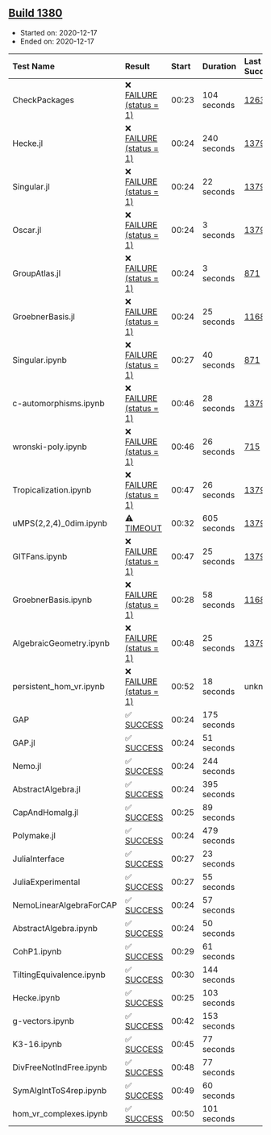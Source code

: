 ## [Build 1380](https://oscarci.mathematik.uni-kl.de/job/oscar-stable/1380/)

* Started on: 2020-12-17
* Ended on: 2020-12-17

| Test Name    | Result | Start | Duration | Last Success | First Failure |
|:-------------|:-------|:------|:---------|:-------------|:--------------|
| CheckPackages | ❌ [FAILURE (status = 1)](https://oscarci.mathematik.uni-kl.de/job/oscar-stable/1380/artifact/logs/build-1380/CheckPackages.log) | 00:23 | 104 seconds | [1263](https://oscarci.mathematik.uni-kl.de/job/oscar-stable/1263/) | [1264](https://oscarci.mathematik.uni-kl.de/job/oscar-stable/1264/) |
| Hecke.jl | ❌ [FAILURE (status = 1)](https://oscarci.mathematik.uni-kl.de/job/oscar-stable/1380/artifact/logs/build-1380/Hecke.jl.log) | 00:24 | 240 seconds | [1379](https://oscarci.mathematik.uni-kl.de/job/oscar-stable/1379/) | [1380](https://oscarci.mathematik.uni-kl.de/job/oscar-stable/1380/) |
| Singular.jl | ❌ [FAILURE (status = 1)](https://oscarci.mathematik.uni-kl.de/job/oscar-stable/1380/artifact/logs/build-1380/Singular.jl.log) | 00:24 | 22 seconds | [1379](https://oscarci.mathematik.uni-kl.de/job/oscar-stable/1379/) | [1380](https://oscarci.mathematik.uni-kl.de/job/oscar-stable/1380/) |
| Oscar.jl | ❌ [FAILURE (status = 1)](https://oscarci.mathematik.uni-kl.de/job/oscar-stable/1380/artifact/logs/build-1380/Oscar.jl.log) | 00:24 | 3 seconds | [1379](https://oscarci.mathematik.uni-kl.de/job/oscar-stable/1379/) | [1380](https://oscarci.mathematik.uni-kl.de/job/oscar-stable/1380/) |
| GroupAtlas.jl | ❌ [FAILURE (status = 1)](https://oscarci.mathematik.uni-kl.de/job/oscar-stable/1380/artifact/logs/build-1380/GroupAtlas.jl.log) | 00:24 | 3 seconds | [871](https://oscarci.mathematik.uni-kl.de/job/oscar-stable/871/) | [872](https://oscarci.mathematik.uni-kl.de/job/oscar-stable/872/) |
| GroebnerBasis.jl | ❌ [FAILURE (status = 1)](https://oscarci.mathematik.uni-kl.de/job/oscar-stable/1380/artifact/logs/build-1380/GroebnerBasis.jl.log) | 00:24 | 25 seconds | [1168](https://oscarci.mathematik.uni-kl.de/job/oscar-stable/1168/) | [1169](https://oscarci.mathematik.uni-kl.de/job/oscar-stable/1169/) |
| Singular.ipynb | ❌ [FAILURE (status = 1)](https://oscarci.mathematik.uni-kl.de/job/oscar-stable/1380/artifact/logs/build-1380/Singular.ipynb.log) | 00:27 | 40 seconds | [871](https://oscarci.mathematik.uni-kl.de/job/oscar-stable/871/) | [872](https://oscarci.mathematik.uni-kl.de/job/oscar-stable/872/) |
| c-automorphisms.ipynb | ❌ [FAILURE (status = 1)](https://oscarci.mathematik.uni-kl.de/job/oscar-stable/1380/artifact/logs/build-1380/c-automorphisms.ipynb.log) | 00:46 | 28 seconds | [1379](https://oscarci.mathematik.uni-kl.de/job/oscar-stable/1379/) | [1380](https://oscarci.mathematik.uni-kl.de/job/oscar-stable/1380/) |
| wronski-poly.ipynb | ❌ [FAILURE (status = 1)](https://oscarci.mathematik.uni-kl.de/job/oscar-stable/1380/artifact/logs/build-1380/wronski-poly.ipynb.log) | 00:46 | 26 seconds | [715](https://oscarci.mathematik.uni-kl.de/job/oscar-stable/715/) | [716](https://oscarci.mathematik.uni-kl.de/job/oscar-stable/716/) |
| Tropicalization.ipynb | ❌ [FAILURE (status = 1)](https://oscarci.mathematik.uni-kl.de/job/oscar-stable/1380/artifact/logs/build-1380/Tropicalization.ipynb.log) | 00:47 | 26 seconds | [1379](https://oscarci.mathematik.uni-kl.de/job/oscar-stable/1379/) | [1380](https://oscarci.mathematik.uni-kl.de/job/oscar-stable/1380/) |
| uMPS(2,2,4)_0dim.ipynb | ⚠ [TIMEOUT](https://oscarci.mathematik.uni-kl.de/job/oscar-stable/1380/artifact/logs/build-1380/uMPS-2-2-4-_0dim.ipynb.log) | 00:32 | 605 seconds | [1379](https://oscarci.mathematik.uni-kl.de/job/oscar-stable/1379/) | [1380](https://oscarci.mathematik.uni-kl.de/job/oscar-stable/1380/) |
| GITFans.ipynb | ❌ [FAILURE (status = 1)](https://oscarci.mathematik.uni-kl.de/job/oscar-stable/1380/artifact/logs/build-1380/GITFans.ipynb.log) | 00:47 | 25 seconds | [1379](https://oscarci.mathematik.uni-kl.de/job/oscar-stable/1379/) | [1380](https://oscarci.mathematik.uni-kl.de/job/oscar-stable/1380/) |
| GroebnerBasis.ipynb | ❌ [FAILURE (status = 1)](https://oscarci.mathematik.uni-kl.de/job/oscar-stable/1380/artifact/logs/build-1380/GroebnerBasis.ipynb.log) | 00:28 | 58 seconds | [1168](https://oscarci.mathematik.uni-kl.de/job/oscar-stable/1168/) | [1169](https://oscarci.mathematik.uni-kl.de/job/oscar-stable/1169/) |
| AlgebraicGeometry.ipynb | ❌ [FAILURE (status = 1)](https://oscarci.mathematik.uni-kl.de/job/oscar-stable/1380/artifact/logs/build-1380/AlgebraicGeometry.ipynb.log) | 00:48 | 25 seconds | [1379](https://oscarci.mathematik.uni-kl.de/job/oscar-stable/1379/) | [1380](https://oscarci.mathematik.uni-kl.de/job/oscar-stable/1380/) |
| persistent_hom_vr.ipynb | ❌ [FAILURE (status = 1)](https://oscarci.mathematik.uni-kl.de/job/oscar-stable/1380/artifact/logs/build-1380/persistent_hom_vr.ipynb.log) | 00:52 | 18 seconds | unknown | unknown |
| GAP | ✅ [SUCCESS](https://oscarci.mathematik.uni-kl.de/job/oscar-stable/1380/artifact/logs/build-1380/GAP.log) | 00:24 | 175 seconds |  |  |
| GAP.jl | ✅ [SUCCESS](https://oscarci.mathematik.uni-kl.de/job/oscar-stable/1380/artifact/logs/build-1380/GAP.jl.log) | 00:24 | 51 seconds |  |  |
| Nemo.jl | ✅ [SUCCESS](https://oscarci.mathematik.uni-kl.de/job/oscar-stable/1380/artifact/logs/build-1380/Nemo.jl.log) | 00:24 | 244 seconds |  |  |
| AbstractAlgebra.jl | ✅ [SUCCESS](https://oscarci.mathematik.uni-kl.de/job/oscar-stable/1380/artifact/logs/build-1380/AbstractAlgebra.jl.log) | 00:24 | 395 seconds |  |  |
| CapAndHomalg.jl | ✅ [SUCCESS](https://oscarci.mathematik.uni-kl.de/job/oscar-stable/1380/artifact/logs/build-1380/CapAndHomalg.jl.log) | 00:25 | 89 seconds |  |  |
| Polymake.jl | ✅ [SUCCESS](https://oscarci.mathematik.uni-kl.de/job/oscar-stable/1380/artifact/logs/build-1380/Polymake.jl.log) | 00:24 | 479 seconds |  |  |
| JuliaInterface | ✅ [SUCCESS](https://oscarci.mathematik.uni-kl.de/job/oscar-stable/1380/artifact/logs/build-1380/JuliaInterface.log) | 00:27 | 23 seconds |  |  |
| JuliaExperimental | ✅ [SUCCESS](https://oscarci.mathematik.uni-kl.de/job/oscar-stable/1380/artifact/logs/build-1380/JuliaExperimental.log) | 00:27 | 55 seconds |  |  |
| NemoLinearAlgebraForCAP | ✅ [SUCCESS](https://oscarci.mathematik.uni-kl.de/job/oscar-stable/1380/artifact/logs/build-1380/NemoLinearAlgebraForCAP.log) | 00:24 | 57 seconds |  |  |
| AbstractAlgebra.ipynb | ✅ [SUCCESS](https://oscarci.mathematik.uni-kl.de/job/oscar-stable/1380/artifact/logs/build-1380/AbstractAlgebra.ipynb.log) | 00:24 | 50 seconds |  |  |
| CohP1.ipynb | ✅ [SUCCESS](https://oscarci.mathematik.uni-kl.de/job/oscar-stable/1380/artifact/logs/build-1380/CohP1.ipynb.log) | 00:29 | 61 seconds |  |  |
| TiltingEquivalence.ipynb | ✅ [SUCCESS](https://oscarci.mathematik.uni-kl.de/job/oscar-stable/1380/artifact/logs/build-1380/TiltingEquivalence.ipynb.log) | 00:30 | 144 seconds |  |  |
| Hecke.ipynb | ✅ [SUCCESS](https://oscarci.mathematik.uni-kl.de/job/oscar-stable/1380/artifact/logs/build-1380/Hecke.ipynb.log) | 00:25 | 103 seconds |  |  |
| g-vectors.ipynb | ✅ [SUCCESS](https://oscarci.mathematik.uni-kl.de/job/oscar-stable/1380/artifact/logs/build-1380/g-vectors.ipynb.log) | 00:42 | 153 seconds |  |  |
| K3-16.ipynb | ✅ [SUCCESS](https://oscarci.mathematik.uni-kl.de/job/oscar-stable/1380/artifact/logs/build-1380/K3-16.ipynb.log) | 00:45 | 77 seconds |  |  |
| DivFreeNotIndFree.ipynb | ✅ [SUCCESS](https://oscarci.mathematik.uni-kl.de/job/oscar-stable/1380/artifact/logs/build-1380/DivFreeNotIndFree.ipynb.log) | 00:48 | 77 seconds |  |  |
| SymAlgIntToS4rep.ipynb | ✅ [SUCCESS](https://oscarci.mathematik.uni-kl.de/job/oscar-stable/1380/artifact/logs/build-1380/SymAlgIntToS4rep.ipynb.log) | 00:49 | 60 seconds |  |  |
| hom_vr_complexes.ipynb | ✅ [SUCCESS](https://oscarci.mathematik.uni-kl.de/job/oscar-stable/1380/artifact/logs/build-1380/hom_vr_complexes.ipynb.log) | 00:50 | 101 seconds |  |  |
